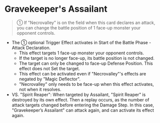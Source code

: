 # Gravekeeper's Assailant

> ① If "Necrovalley" is on the field when this card declares an attack, you can change the battle position of 1 face-up monster your opponent controls.

*   The ① optional Trigger Effect activates in Start of the Battle Phase - Attack Declaration.
    *   This effect targets 1 face-up monster your opponent controls.
    *   If the target is no longer face-up, its battle position is not changed.
    *   The target can only be changed to face-up Defense Position. This effect does not Set the target.
    *   This effect can be activated even if "Necrovalley"'s effects are negated by "Magic Deflector".
    *   "Necrovalley" only needs to be face-up when this effect activates, not when it resolves.
*   VS. "Spirit Reaper": When targeted by Assailant, "Spirit Reaper" is destroyed by its own effect. Then a replay occurs, as the number of attack targets changed before entering the Damage Step. In this case, "Gravekeeper’s Assailant" can attack again, and can activate its effect again.
